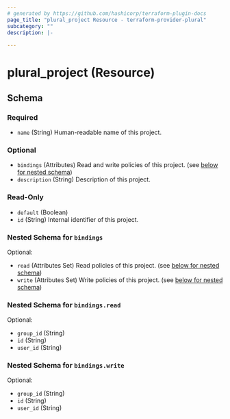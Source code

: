 ```yaml
---
# generated by https://github.com/hashicorp/terraform-plugin-docs
page_title: "plural_project Resource - terraform-provider-plural"
subcategory: ""
description: |-
  
---
```


# plural_project (Resource)





<!-- schema generated by tfplugindocs -->
## Schema

### Required

- `name` (String) Human-readable name of this project.

### Optional

- `bindings` (Attributes) Read and write policies of this project. (see [below for nested schema](#nestedatt--bindings))
- `description` (String) Description of this project.

### Read-Only

- `default` (Boolean)
- `id` (String) Internal identifier of this project.

<a id="nestedatt--bindings"></a>
### Nested Schema for `bindings`

Optional:

- `read` (Attributes Set) Read policies of this project. (see [below for nested schema](#nestedatt--bindings--read))
- `write` (Attributes Set) Write policies of this project. (see [below for nested schema](#nestedatt--bindings--write))

<a id="nestedatt--bindings--read"></a>
### Nested Schema for `bindings.read`

Optional:

- `group_id` (String)
- `id` (String)
- `user_id` (String)


<a id="nestedatt--bindings--write"></a>
### Nested Schema for `bindings.write`

Optional:

- `group_id` (String)
- `id` (String)
- `user_id` (String)
